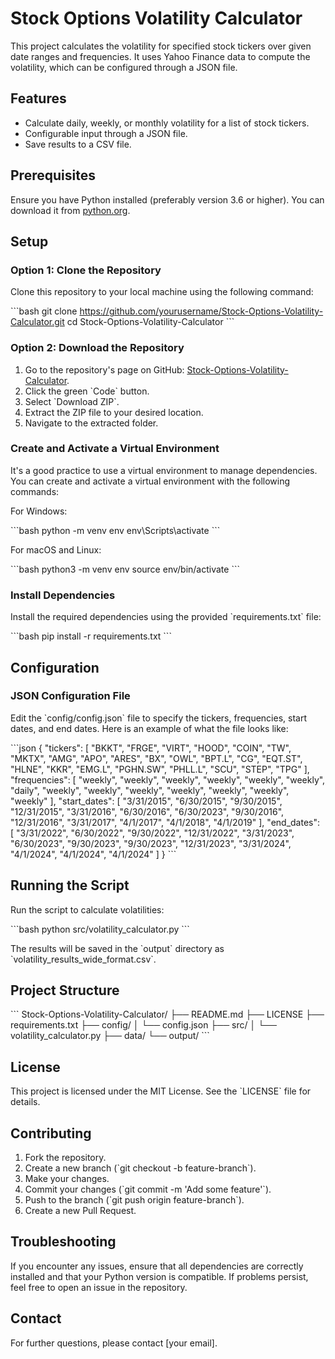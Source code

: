 
# Stock Options Volatility Calculator

This project calculates the volatility for specified stock tickers over given date ranges and frequencies. It uses Yahoo Finance data to compute the volatility, which can be configured through a JSON file.

## Features

- Calculate daily, weekly, or monthly volatility for a list of stock tickers.
- Configurable input through a JSON file.
- Save results to a CSV file.

## Prerequisites

Ensure you have Python installed (preferably version 3.6 or higher). You can download it from [python.org](https://www.python.org/).

## Setup

### Option 1: Clone the Repository

Clone this repository to your local machine using the following command:

\`\`\`bash
git clone https://github.com/yourusername/Stock-Options-Volatility-Calculator.git
cd Stock-Options-Volatility-Calculator
\`\`\`

### Option 2: Download the Repository

1. Go to the repository's page on GitHub: [Stock-Options-Volatility-Calculator](https://github.com/yourusername/Stock-Options-Volatility-Calculator).
2. Click the green \`Code\` button.
3. Select \`Download ZIP\`.
4. Extract the ZIP file to your desired location.
5. Navigate to the extracted folder.

### Create and Activate a Virtual Environment

It's a good practice to use a virtual environment to manage dependencies. You can create and activate a virtual environment with the following commands:

For Windows:

\`\`\`bash
python -m venv env
env\Scripts\activate
\`\`\`

For macOS and Linux:

\`\`\`bash
python3 -m venv env
source env/bin/activate
\`\`\`

### Install Dependencies

Install the required dependencies using the provided \`requirements.txt\` file:

\`\`\`bash
pip install -r requirements.txt
\`\`\`

## Configuration

### JSON Configuration File

Edit the \`config/config.json\` file to specify the tickers, frequencies, start dates, and end dates. Here is an example of what the file looks like:

\`\`\`json
{
  "tickers": [
    "BKKT", "FRGE", "VIRT", "HOOD", "COIN", "TW", "MKTX",
    "AMG", "APO", "ARES", "BX", "OWL", "BPT.L", "CG",
    "EQT.ST", "HLNE", "KKR", "EMG.L", "PGHN.SW", "PHLL.L",
    "SCU", "STEP", "TPG"
  ],
  "frequencies": [
    "weekly", "weekly", "weekly", "weekly", "weekly", "weekly", "daily",
    "weekly", "weekly", "weekly", "weekly", "weekly", "weekly", "weekly"
  ],
  "start_dates": [
    "3/31/2015", "6/30/2015", "9/30/2015", "12/31/2015", "3/31/2016",
    "6/30/2016", "6/30/2023", "9/30/2016", "12/31/2016", "3/31/2017",
    "4/1/2017", "4/1/2018", "4/1/2019"
  ],
  "end_dates": [
    "3/31/2022", "6/30/2022", "9/30/2022", "12/31/2022", "3/31/2023",
    "6/30/2023", "9/30/2023", "9/30/2023", "12/31/2023", "3/31/2024",
    "4/1/2024", "4/1/2024", "4/1/2024"
  ]
}
\`\`\`

## Running the Script

Run the script to calculate volatilities:

\`\`\`bash
python src/volatility_calculator.py
\`\`\`

The results will be saved in the \`output\` directory as \`volatility_results_wide_format.csv\`.

## Project Structure

\`\`\`
Stock-Options-Volatility-Calculator/
├── README.md
├── LICENSE
├── requirements.txt
├── config/
│   └── config.json
├── src/
│   └── volatility_calculator.py
├── data/
└── output/
\`\`\`

## License

This project is licensed under the MIT License. See the \`LICENSE\` file for details.

## Contributing

1. Fork the repository.
2. Create a new branch (\`git checkout -b feature-branch\`).
3. Make your changes.
4. Commit your changes (\`git commit -m 'Add some feature'\`).
5. Push to the branch (\`git push origin feature-branch\`).
6. Create a new Pull Request.

## Troubleshooting

If you encounter any issues, ensure that all dependencies are correctly installed and that your Python version is compatible. If problems persist, feel free to open an issue in the repository.

## Contact

For further questions, please contact [your email].
